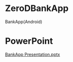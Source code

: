 # ZeroDBankApp
BankApp(Android)

# PowerPoint
[BankApp Presentation.pptx](https://github.com/zeroyip175/ZeroDBankApp/files/12604506/BankApp.Presentation.pptx)

